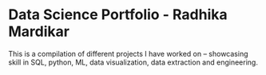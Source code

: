 # Data Science Portfolio - Radhika Mardikar
This is a compilation of different projects I have worked on – showcasing skill in SQL, python, ML, data visualization, data extraction and engineering.
